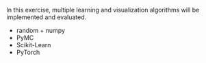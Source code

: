 In this exercise, multiple learning and visualization algorithms will be implemented and evaluated.

- random + numpy
- PyMC
- Scikit-Learn
- PyTorch